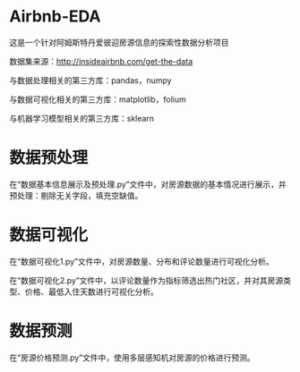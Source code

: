 # Airbnb-EDA
这是一个针对阿姆斯特丹爱彼迎房源信息的探索性数据分析项目

数据集来源：http://insideairbnb.com/get-the-data

与数据处理相关的第三方库：pandas，numpy

与数据可视化相关的第三方库：matplotlib，folium

与机器学习模型相关的第三方库：sklearn

# 数据预处理
在“数据基本信息展示及预处理.py”文件中，对房源数据的基本情况进行展示，并预处理：剔除无关字段，填充空缺值。

# 数据可视化
在“数据可视化1.py”文件中，对房源数量、分布和评论数量进行可视化分析。

在“数据可视化2.py”文件中，以评论数量作为指标筛选出热门社区，并对其房源类型、价格、最低入住天数进行可视化分析。

# 数据预测
在“房源价格预测.py”文件中，使用多层感知机对房源的价格进行预测。

